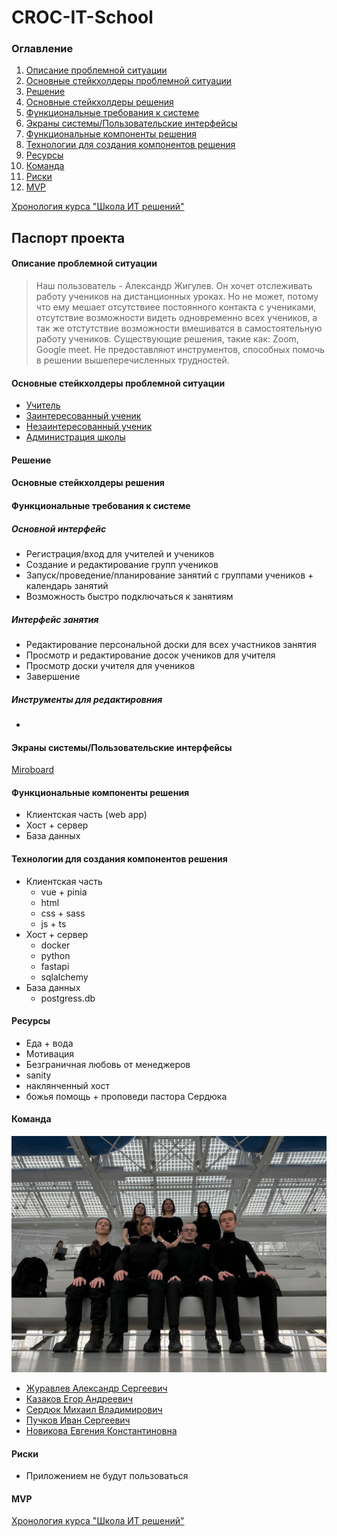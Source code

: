 # CROC-IT-School

### Оглавление
1. [Описание проблемной ситуации](#описание-проблемной-ситуации)
2. [Основные стейкхолдеры проблемной ситуации](#основные-стейкхолдеры-проблемной-ситуации)
3. [Решение](#решение)
4. [Основные стейкхолдеры решения](#основные-стейкхолдеры-решения)
5. [Функциональные требования к системе](#функциональные-требования-к-системе)
6. [Экраны системы/Пользовательские интерфейсы](#экраны-системыпользовательские-интерфейсы)
7. [Функциональные компоненты решения](#функциональные-компоненты-решения)
8. [Технологии для создания компонентов решения](#технологии-для-создания-компонентов-решения)
9. [Ресурсы](#ресурсы)
10. [Команда](#команда)
11. [Риски](#риски)
12. [MVP](#mvp)

[Хронология курса "Школа ИТ решений"](CROC_Chronology.md)

## Паспорт проекта

#### Описание проблемной ситуации
> Наш пользователь - Александр Жигулев. Он
хочет отслеживать работу учеников на дистанционных уроках.
Но не может, потому что ему мешает отсутствиее постоянного контакта с учениками, отсутствие возможности видеть одновременно всех учеников, а так же отстутствие возможности вмешиватся в самостоятельную работу учеников.
Существующие решения, такие как: Zoom, Google meet. Не предоставляют инструментов, способных помочь в решении вышеперечисленных трудностей.  

#### Основные стейкхолдеры проблемной ситуации
- [Учитель](/files/project_passport/stakeholders/teacher.md)
- [Заинтересованный ученик](/files/project_passport/stakeholders/student1.md)
- [Незаинтересованный ученик](/files/project_passport/stakeholders/student2.md)
- [Администрация школы](/files/project_passport/stakeholders/school_administration.md)

#### Решение

#### Основные стейкхолдеры решения
#### Функциональные требования к системе
##### Основной интерфейс 
- Регистрация/вход для учителей и учеников
- Создание и редактирование групп учеников
- Запуск/проведение/планирование занятий с группами учеников + календарь занятий
- Возможность быстро подключаться к занятиям
##### Интерфейс занятия
- Редактирование персональной доски для всех участников занятия
- Просмотр и редактирование досок учеников для учителя  
- Просмотр доски учителя для учеников
- Завершение
##### Инструменты для редактировния
-  
#### Экраны системы/Пользовательские интерфейсы
[Miroboard](https://miro.com/app/board/uXjVNdDQkYo=/?share_link_id=972087828756)
#### Функциональные компоненты решения
- Клиентская часть (web app)
- Хост + сервер
- База данных
#### Технологии для создания компонентов решения
- Клиентская часть
    - vue + pinia
    - html
    - css + sass
    - js + ts
- Хост + сервер
    - docker
    - python
    - fastapi
    - sqlalchemy
- База данных
    - postgress.db
#### Ресурсы
- Еда + вода 
- Мотивация 
- Безграничная любовь от менеджеров 
- sanity
- наклянченный хост
- божья помощь + проповеди пастора Сердюка
#### Команда
![Командное фото](/files/project_passport/team/team_photo.jpeg)

- [Журавлев Александр Сергеевич](/files/project_passport/team/ZhuravlevAlexandr.md)    
- [Казаков Егор Андреевич](/files/project_passport/team/KazakovEgor.md)   
- [Сердюк Михаил Владимирович](/files/project_passport/team/SerdukMichael.md) 
- [Пучков Иван Сергеевич](/files/project_passport/team/PuchkovIvan.md)    
- [Новикова Евгения Константиновна](/files/project_passport/team/NovikovaEugenia.md)  
#### Риски
- Приложением не будут пользоваться
#### MVP



[Хронология курса "Школа ИТ решений"](CROC_Chronology.md)
